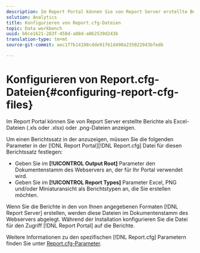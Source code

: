 ```yaml
---
description: Im Report Portal können Sie von Report Server erstellte Berichte als Excel-Dateien (.xls oder .xlsx) oder .png-Dateien anzeigen.
solution: Analytics
title: Konfigurieren von Report.cfg-Dateien
topic: Data workbench
uuid: b6ce1621-283f-458d-a88d-a062539d243b
translation-type: tm+mt
source-git-commit: aec1f7b14198cdde91f61d490a235022943bfedb

---
```



# Konfigurieren von Report.cfg-Dateien{#configuring-report-cfg-files}

Im Report Portal können Sie von Report Server erstellte Berichte als Excel-Dateien (.xls oder .xlsx) oder .png-Dateien anzeigen.

Um einen Berichtssatz in der anzuzeigen, müssen Sie die folgenden Parameter in der [!DNL Report Portal][!DNL Report.cfg] Datei für diesen Berichtssatz festlegen:

* Geben Sie im **[!UICONTROL Output Root]** Parameter den Dokumentenstamm des Webservers an, der für Ihr Portal verwendet wird.
* Geben Sie im **[!UICONTROL Report Types]** Parameter Excel, PNG und/oder Miniaturansicht als Berichtstypen an, die Sie erstellen möchten.

Wenn Sie die Berichte in den von Ihnen angegebenen Formaten [!DNL Report Server] erstellen, werden diese Dateien im Dokumentenstamm des Webservers abgelegt. Während der Installation konfigurieren Sie die Datei für den Zugriff [!DNL Report Portal] auf die Berichte.

Weitere Informationen zu den spezifischen [!DNL Report.cfg] Parametern finden Sie unter [Report.cfg-Parameter](../../../home/c-rpt-oview/c-rpt-param-ref/c-rpt-param.md#concept-838e59d72d3f4cb29ee15f5c7eb0ceff).
